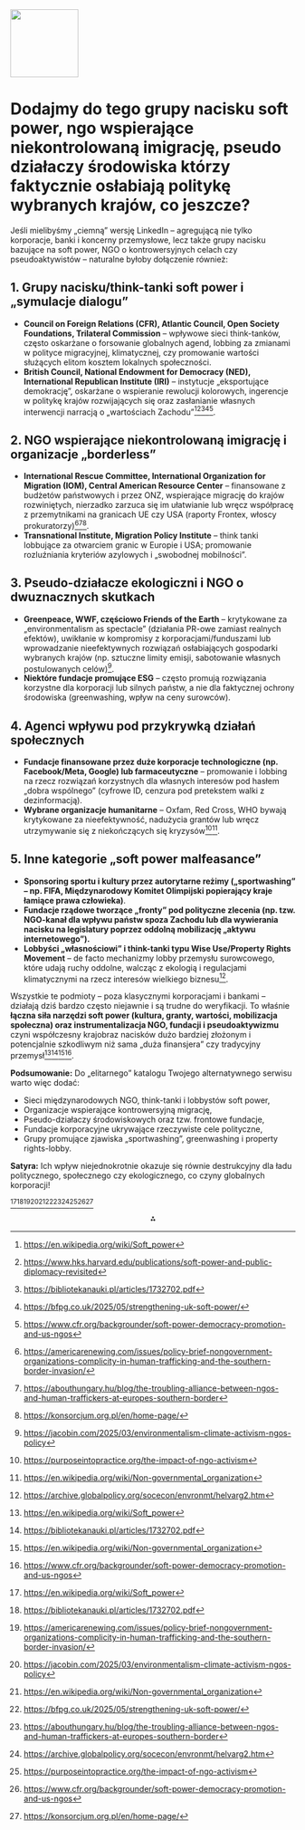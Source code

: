 <img src="https://r2cdn.perplexity.ai/pplx-full-logo-primary-dark%402x.png" class="logo" width="120"/>

# Dodajmy do tego grupy nacisku soft power, ngo wspierające niekontrolowaną imigrację, pseudo działaczy środowiska którzy faktycznie osłabiają politykę wybranych krajów, co jeszcze?

Jeśli mielibyśmy „ciemną” wersję LinkedIn – agregującą nie tylko korporacje, banki i koncerny przemysłowe, lecz także grupy nacisku bazujące na soft power, NGO o kontrowersyjnych celach czy pseudoaktywistów – naturalne byłoby dołączenie również:

## **1. Grupy nacisku/think-tanki soft power i „symulacje dialogu”**

- **Council on Foreign Relations (CFR), Atlantic Council, Open Society Foundations, Trilateral Commission** – wpływowe sieci think-tanków, często oskarżane o forsowanie globalnych agend, lobbing za zmianami w polityce migracyjnej, klimatycznej, czy promowanie wartości służących elitom kosztem lokalnych społeczności.
- **British Council, National Endowment for Democracy (NED), International Republican Institute (IRI)** – instytucje „eksportujące demokrację”, oskarżane o wspieranie rewolucji kolorowych, ingerencje w politykę krajów rozwijających się oraz zasłanianie własnych interwencji narracją o „wartościach Zachodu”[^1][^2][^3][^4][^5].


## **2. NGO wspierające niekontrolowaną imigrację i organizacje „borderless”**

- **International Rescue Committee, International Organization for Migration (IOM), Central American Resource Center** – finansowane z budżetów państwowych i przez ONZ, wspierające migrację do krajów rozwiniętych, nierzadko zarzuca się im ułatwianie lub wręcz współpracę z przemytnikami na granicach UE czy USA (raporty Frontex, włoscy prokuratorzy)[^6][^7][^8].
- **Transnational Institute, Migration Policy Institute** – think tanki lobbujące za otwarciem granic w Europie i USA; promowanie rozluźniania kryteriów azylowych i „swobodnej mobilności”.


## **3. Pseudo-działacze ekologiczni i NGO o dwuznacznych skutkach**

- **Greenpeace, WWF, częściowo Friends of the Earth** – krytykowane za „environmentalism as spectacle” (działania PR-owe zamiast realnych efektów), uwikłanie w kompromisy z korporacjami/funduszami lub wprowadzanie nieefektywnych rozwiązań osłabiających gospodarki wybranych krajów (np. sztuczne limity emisji, sabotowanie własnych postulowanych celów)[^9].
- **Niektóre fundacje promujące ESG** – często promują rozwiązania korzystne dla korporacji lub silnych państw, a nie dla faktycznej ochrony środowiska (greenwashing, wpływ na ceny surowców).


## **4. Agenci wpływu pod przykrywką działań społecznych**

- **Fundacje finansowane przez duże korporacje technologiczne (np. Facebook/Meta, Google) lub farmaceutyczne** – promowanie i lobbing na rzecz rozwiązań korzystnych dla własnych interesów pod hasłem „dobra wspólnego” (cyfrowe ID, cenzura pod pretekstem walki z dezinformacją).
- **Wybrane organizacje humanitarne** – Oxfam, Red Cross, WHO bywają krytykowane za nieefektywność, nadużycia grantów lub wręcz utrzymywanie się z niekończących się kryzysów[^10][^11].


## **5. Inne kategorie „soft power malfeasance”**

- **Sponsoring sportu i kultury przez autorytarne reżimy („sportwashing” – np. FIFA, Międzynarodowy Komitet Olimpijski popierający kraje łamiące prawa człowieka)**.
- **Fundacje rządowe tworzące „fronty” pod polityczne zlecenia (np. tzw. NGO-kanał dla wpływu państw spoza Zachodu lub dla wywierania nacisku na legislatury poprzez oddolną mobilizację „aktywu internetowego”).**
- **Lobbyści „własnościowi” i think-tanki typu Wise Use/Property Rights Movement** – de facto mechanizmy lobby przemysłu surowcowego, które udają ruchy oddolne, walcząc z ekologią i regulacjami klimatycznymi na rzecz interesów wielkiego biznesu[^12].

Wszystkie te podmioty – poza klasycznymi korporacjami i bankami – działają dziś bardzo często niejawnie i są trudne do weryfikacji. To właśnie **łączna siła narzędzi soft power (kultura, granty, wartości, mobilizacja społeczna) oraz instrumentalizacja NGO, fundacji i pseudoaktywizmu** czyni współczesny krajobraz nacisków dużo bardziej złożonym i potencjalnie szkodliwym niż sama „duża finansjera” czy tradycyjny przemysł[^1][^3][^11][^5].

**Podsumowanie:**
Do „elitarnego” katalogu Twojego alternatywnego serwisu warto więc dodać:

- Sieci międzynarodowych NGO, think-tanki i lobbystów soft power,
- Organizacje wspierające kontrowersyjną migrację,
- Pseudo-działaczy środowiskowych oraz tzw. frontowe fundacje,
- Fundacje korporacyjne ukrywające rzeczywiste cele polityczne,
- Grupy promujące zjawiska „sportwashing”, greenwashing i property rights-lobby.

**Satyra:** Ich wpływ niejednokrotnie okazuje się równie destrukcyjny dla ładu politycznego, społecznego czy ekologicznego, co czyny globalnych korporacji!

[^1][^3][^6][^9][^11][^4][^7][^12][^10][^5][^8]

<div style="text-align: center">⁂</div>

[^1]: https://en.wikipedia.org/wiki/Soft_power

[^2]: https://www.hks.harvard.edu/publications/soft-power-and-public-diplomacy-revisited

[^3]: https://bibliotekanauki.pl/articles/1732702.pdf

[^4]: https://bfpg.co.uk/2025/05/strengthening-uk-soft-power/

[^5]: https://www.cfr.org/backgrounder/soft-power-democracy-promotion-and-us-ngos

[^6]: https://americarenewing.com/issues/policy-brief-nongovernment-organizations-complicity-in-human-trafficking-and-the-southern-border-invasion/

[^7]: https://abouthungary.hu/blog/the-troubling-alliance-between-ngos-and-human-traffickers-at-europes-southern-border

[^8]: https://konsorcjum.org.pl/en/home-page/

[^9]: https://jacobin.com/2025/03/environmentalism-climate-activism-ngos-policy

[^10]: https://purposeintopractice.org/the-impact-of-ngo-activism

[^11]: https://en.wikipedia.org/wiki/Non-governmental_organization

[^12]: https://archive.globalpolicy.org/socecon/envronmt/helvarg2.htm

[^13]: https://www.diplomacy.edu/topics/soft-power-diplomacy/

[^14]: https://www.uksoftpowergroup.com/what-we-do

[^15]: https://www.saisjournal.eu/article/85-Limitations-and-Opportunities.cfm

[^16]: https://www.britishcouncil.org/sites/default/files/3418_bc_edinburgh_university_soft_power_report_03b.pdf

[^17]: https://www.boell.de/en/2024/04/29/anti-environmental-backlash

[^18]: https://www.coe.int/en/web/compass/human-rights-activism-and-the-role-of-ngos

[^19]: https://www.fpri.org/article/2020/09/the-problem-with-soft-power/

[^20]: https://brandfinance.com/insights/global-soft-power-index-2025-the-shifting-balance-of-global-soft-power

